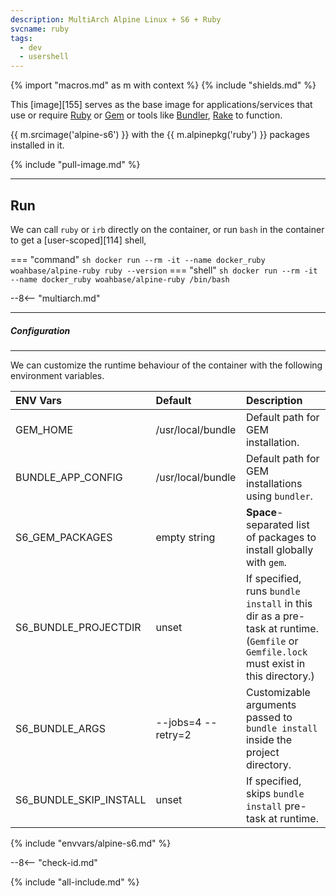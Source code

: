 ```yaml
---
description: MultiArch Alpine Linux + S6 + Ruby
svcname: ruby
tags:
  - dev
  - usershell
---
```


{% import "macros.md" as m with context %}
{% include "shields.md" %}

This [image][155] serves as the base image for
applications/services that use or require [Ruby][1] or [Gem][2] or
tools like [Bundler][3], [Rake][4] to function.

{{ m.srcimage('alpine-s6') }} with the {{ m.alpinepkg('ruby') }}
packages installed in it.

{% include "pull-image.md" %}

---
Run
---

We can call `ruby` or `irb` directly on the container, or run
`bash` in the container to get a [user-scoped][114] shell,

=== "command"
    ``` sh
    docker run --rm -it --name docker_ruby woahbase/alpine-ruby ruby --version
    ```
=== "shell"
    ``` sh
    docker run --rm -it --name docker_ruby woahbase/alpine-ruby /bin/bash
    ```

--8<-- "multiarch.md"

---
##### Configuration
---

We can customize the runtime behaviour of the container with the
following environment variables.

| ENV Vars               | Default            | Description
| :---                   | :---               | :---
| GEM_HOME               | /usr/local/bundle  | Default path for GEM installation.
| BUNDLE_APP_CONFIG      | /usr/local/bundle  | Default path for GEM installations using `bundler`.
| S6_GEM_PACKAGES        | empty string       | **Space**-separated list of packages to install globally with `gem`.
| S6_BUNDLE_PROJECTDIR   | unset              | If specified, runs `bundle install` in this dir as a pre-task at runtime. (`Gemfile` or `Gemfile.lock` must exist in this directory.)
| S6_BUNDLE_ARGS         | --jobs=4 --retry=2 | Customizable arguments passed to `bundle install` inside the project directory.
| S6_BUNDLE_SKIP_INSTALL | unset              | If specified, skips `bundle install` pre-task at runtime.
{% include "envvars/alpine-s6.md" %}

--8<-- "check-id.md"

[1]: https://www.ruby-lang.org
[2]: https://rubygems.org
[3]: https://bundler.io/
[4]: https://github.com/ruby/rake

{% include "all-include.md" %}

